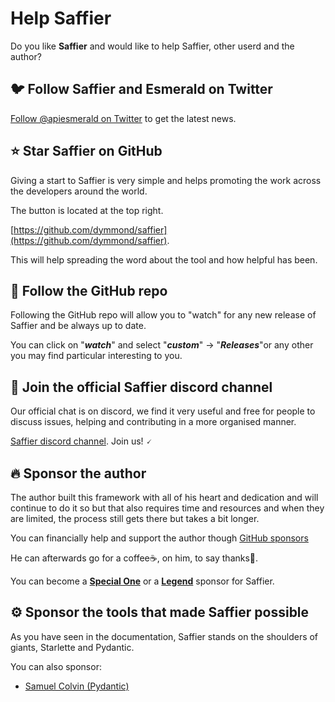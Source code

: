# Help Saffier

Do you like **Saffier** and would like to help Saffier, other userd and the author?

## 🐦 Follow Saffier and Esmerald on Twitter

[Follow @apiesmerald on Twitter](https://twitter.com/apiesmerald) to get the latest news.

## ⭐ Star **Saffier** on GitHub

Giving a start to Saffier is very simple and helps promoting the work across the developers around the world.

The button is located at the top right.

[https://github.com/dymmond/saffier](https://github.com/dymmond/saffier).

This will help spreading the word about the tool and how helpful has been.

## 👀 Follow the GitHub repo

Following the GitHub repo will allow you to "watch" for any new release of Saffier and be always up to date.

You can click on "***watch***" and select "***custom***" -> "***Releases***"or any other you may find particular
interesting to you.

## 💬 Join the official Saffier discord channel

Our official chat is on discord, we find it very useful and free for people to discuss issues, helping and contributing
in a more organised manner.

<a href="https://discord.gg/eMrM9sWWvu" target="_blank">Saffier discord channel</a>. Join us! 🗸

## 🔥 Sponsor the author

The author built this framework with all of his heart and dedication and will continue to do it so but that also
requires time and resources and when they are limited, the process still gets there but takes a bit longer.

You can financially help and support the author though [GitHub sponsors](https://github.com/sponsors/tarsil)

He can afterwards go for a coffee☕, on him, to say thanks🙏.

You can become a [**Special One**](https://github.com/sponsors/tarsil/sponsorships?sponsor=tarsil&tier_id=230059&preview=false)
or a [**Legend**](https://github.com/sponsors/tarsil/sponsorships?sponsor=tarsil&tier_id=230042&preview=false)
sponsor for Saffier.

## ⚙️ Sponsor the tools that made Saffier possible

As you have seen in the documentation, Saffier stands on the shoulders of giants, Starlette and Pydantic.

You can also sponsor:

* <a href="https://github.com/sponsors/samuelcolvin" class="external-link" target="_blank">Samuel Colvin (Pydantic)</a>
